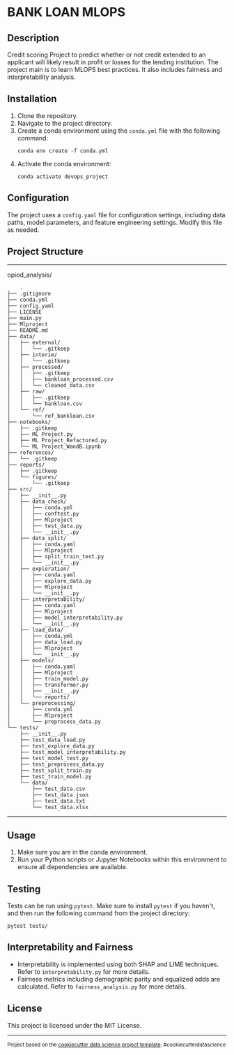 BANK LOAN MLOPS
==============================

## Description
Credit scoring Project to predict whether or not credit extended to an applicant will likely result in profit or losses for the lending institution. The project main is to learn MLOPS best practices.
It also includes fairness and interpretability analysis.

## Installation
1. Clone the repository.
2. Navigate to the project directory.
3. Create a conda environment using the `conda.yml` file with the following command:
    ```
    conda env create -f conda.yml
    ```
4. Activate the conda environment:
    ```
    conda activate devops_project
    ```

## Configuration
The project uses a `config.yaml` file for configuration settings, including data paths, model parameters, and feature engineering settings. Modify this file as needed.

## Project Structure
------------

opiod_analysis/

        .
    ├── .gitignore
    ├── conda.yml
    ├── config.yaml
    ├── LICENSE
    ├── main.py
    ├── Mlproject
    ├── README.md
    ├── data/
    │   ├── external/
    │   │   └── .gitkeep
    │   ├── interim/
    │   │   └── .gitkeep
    │   ├── processed/
    │   │   ├── .gitkeep
    │   │   ├── bankloan_processed.csv
    │   │   └── cleaned_data.csv
    │   ├── raw/
    │   │   ├── .gitkeep
    │   │   └── bankloan.csv
    │   └── ref/
    │       └── ref_bankloan.csv
    ├── notebooks/
    │   ├── .gitkeep
    │   ├── ML Project.py
    │   ├── ML Project_Refactored.py
    │   └── ML Project_WandB.ipynb
    ├── references/
    │   └── .gitkeep
    ├── reports/
    │   ├── .gitkeep
    │   └── figures/
    │       └── .gitkeep
    ├── src/
    │   ├── __init__.py
    │   ├── data_check/
    │   │   ├── conda.yml
    │   │   ├── conftest.py
    │   │   ├── Mlproject
    │   │   ├── test_data.py
    │   │   └── __init__.py
    │   ├── data_split/
    │   │   ├── conda.yaml
    │   │   ├── Mlproject
    │   │   ├── split_train_test.py
    │   │   └── __init__.py
    │   ├── exploration/
    │   │   ├── conda.yaml
    │   │   ├── explore_data.py
    │   │   ├── Mlproject
    │   │   └── __init__.py
    │   ├── interpretability/
    │   │   ├── conda.yaml
    │   │   ├── Mlproject
    │   │   ├── model_interpretability.py
    │   │   └── __init__.py
    │   ├── load_data/
    │   │   ├── conda.yml
    │   │   ├── data_load.py
    │   │   ├── Mlproject
    │   │   └── __init__.py
    │   ├── models/
    │   │   ├── conda.yaml
    │   │   ├── Mlproject
    │   │   ├── train_model.py
    │   │   ├── transformer.py
    │   │   ├── __init__.py
    │   │   └── reports/
    │   └── preprocessing/
    │       ├── conda.yml
    │       ├── Mlproject
    │       └── preprocess_data.py
    └── tests/
        ├── __init__.py
        ├── test_data_load.py
        ├── test_explore_data.py
        ├── test_model_interpretability.py
        ├── test_model_test.py
        ├── test_preprocess_data.py
        ├── test_split_train.py
        ├── test_train_model.py
        └── data/
            ├── test_data.csv
            ├── test_data.json
            ├── test_data.txt
            └── test_data.xlsx
        
--------

## Usage
1. Make sure you are in the conda environment.
2. Run your Python scripts or Jupyter Notebooks within this environment to ensure all dependencies are available.

## Testing
Tests can be run using `pytest`. Make sure to install `pytest` if you haven't, and then run the following command from the project directory:
```
pytest tests/
```

## Interpretability and Fairness
- Interpretability is implemented using both SHAP and LIME techniques. Refer to `interpretability.py` for more details.
- Fairness metrics including demographic parity and equalized odds are calculated. Refer to `fairness_analysis.py` for more details.

## License
This project is licensed under the MIT License.



--------

<p><small>Project based on the <a target="_blank" href="https://drivendata.github.io/cookiecutter-data-science/">cookiecutter data science project template</a>. #cookiecutterdatascience</small></p>